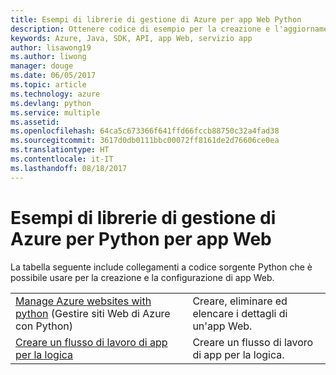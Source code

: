```yaml
---
title: Esempi di librerie di gestione di Azure per app Web Python
description: Ottenere codice di esempio per la creazione e l'aggiornamento di app Web di Azure ospitate nel servizio app tramite le librerie di gestione di Azure per Python
keywords: Azure, Java, SDK, API, app Web, servizio app
author: lisawong19
ms.author: liwong
manager: douge
ms.date: 06/05/2017
ms.topic: article
ms.technology: azure
ms.devlang: python
ms.service: multiple
ms.assetid: 
ms.openlocfilehash: 64ca5c673366f641ffd66fccb88750c32a4fad38
ms.sourcegitcommit: 3617d0db0111bbc00072ff8161de2d76606ce0ea
ms.translationtype: HT
ms.contentlocale: it-IT
ms.lasthandoff: 08/18/2017
---
```

# <a name="azure-management-libraries-for-python-samples-for-web-apps"></a>Esempi di librerie di gestione di Azure per Python per app Web

La tabella seguente include collegamenti a codice sorgente Python che è possibile usare per la creazione e la configurazione di app Web. 

|||
|---|---|
| [Manage Azure websites with python][1] (Gestire siti Web di Azure con Python) | Creare, eliminare ed elencare i dettagli di un'app Web. |
| [Creare un flusso di lavoro di app per la logica][2] | Creare un flusso di lavoro di app per la logica. |

[1]: https://azure.microsoft.com/resources/samples/app-service-web-python-manage
[2]: python-sdk-azure-samples-logic-app-workflow.md



